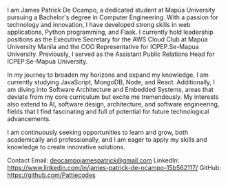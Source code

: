 I am James Patrick De Ocampo, a dedicated student at Mapúa University pursuing a Bachelor's degree in Computer Engineering. With a passion for technology and innovation, I have developed strong skills in web applications, Python programming, and Flask. I currently hold leadership positions as the Executive Secretary for the AWS Cloud Club at Mapúa University Manila and the COO Representative for ICPEP.Se-Mapua University. Previously, I served as the Assistant Public Relations Head for ICPEP.Se-Mapua University.

In my journey to broaden my horizons and expand my knowledge, I am currently studying JavaScript, MongoDB, Node, and React. Additionally, I am diving into Software Architecture and Embedded Systems, areas that deviate from my core curriculum but excite me tremendously. My interests also extend to AI, software design, architecture, and software engineering, fields that I find fascinating and full of potential for future technological advancements.

I am continuously seeking opportunities to learn and grow, both academically and professionally, and I am eager to apply my skills and knowledge to create innovative solutions.

Contact
Email: deocampojamespatrick@gmail.com
LinkedIn: https://www.linkedin.com/in/james-patrick-de-ocampo-15b562117/
GitHub: https://github.com/Pattiecodes


<!--
**Pattiecodes/Pattiecodes** is a ✨ _special_ ✨ repository because its `README.md` (this file) appears on your GitHub profile.

Here are some ideas to get you started:

- 🔭 I’m currently working on ...
- 🌱 I’m currently learning ...
- 👯 I’m looking to collaborate on ...
- 🤔 I’m looking for help with ...
- 💬 Ask me about ...
- 📫 How to reach me: ...
- 😄 Pronouns: ...
- ⚡ Fun fact: ...
-->
